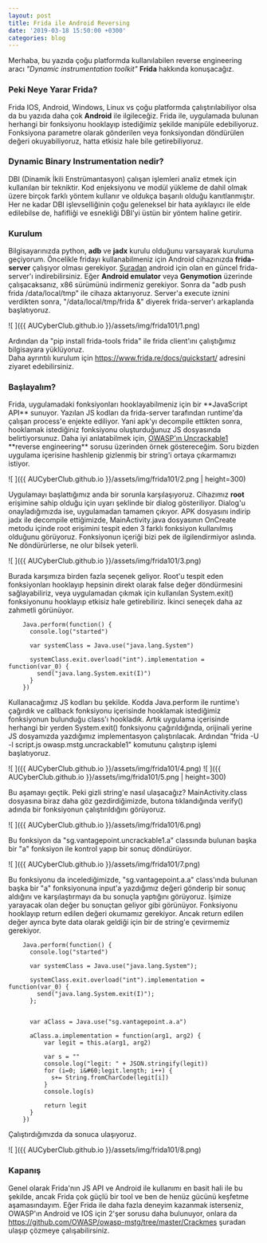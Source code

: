```yaml
---
layout: post
title: Frida ile Android Reversing
date: '2019-03-18 15:50:00 +0300'
categories: blog
---
```


Merhaba, bu yazıda çoğu platformda kullanılabilen reverse engineering aracı *"Dynamic instrumentation toolkit"* **Frida**
hakkında konuşacağız. 

### Peki Neye Yarar Frida?
Frida IOS, Android, Windows, Linux vs çoğu platformda çalıştırılabiliyor olsa da bu yazıda daha çok **Android** ile ilgileceğiz. Frida ile, uygulamada bulunan herhangi bir fonksiyonu hooklayıp istediğimiz şekilde manipüle edebiliyoruz. Fonksiyona parametre olarak gönderilen veya fonksiyondan döndürülen değeri okuyabiliyoruz, hatta etkisiz hale bile getirebiliyoruz.

### Dynamic Binary Instrumentation nedir?
DBI (Dinamik İkili Enstrümantasyon) çalışan işlemleri analiz etmek için kullanılan bir tekniktir. Kod enjeksiyonu ve modül yükleme de dahil olmak üzere birçok farklı yöntem kullanır ve oldukça başarılı olduğu kanıtlanmıştır.
Her ne kadar DBI işlevselliğinin çoğu geleneksel bir hata ayıklayıcı ile elde edilebilse de, hafifliği ve esnekliği DBI'yi üstün bir yöntem haline getirir.


### Kurulum
Bilgisayarınızda python, **adb** ve **jadx** kurulu olduğunu varsayarak kuruluma geçiyorum.
Öncelikle fridayı kullanabilmeniz için Android cihazınızda **frida-server** çalışıyor olması gerekiyor. <a href="https://github.com/frida/frida/releases">Şuradan</a> android için olan en güncel frida-server'ı indirebilirsiniz. Eğer **Android emulator** veya **Genymotion** üzerinde çalışacaksanız, x86 sürümünü indirmeniz gerekiyor. Sonra da "adb push frida /data/local/tmp" ile cihaza aktarıyoruz. Server'a execute iznini verdikten sonra, "/data/local/tmp/frida &" diyerek frida-server'ı arkaplanda başlatıyoruz. </p> 

![ ]({{ AUCyberClub.github.io }}/assets/img/frida101/1.png)


Ardından da "pip install frida-tools frida" ile frida client'ını çalıştığımız bilgisayara yüklüyoruz.<br>
Daha ayrıntılı kurulum için https://www.frida.re/docs/quickstart/ adresini ziyaret edebilirsiniz.

### Başlayalım?
<p>Frida, uygulamadaki fonksiyonları hooklayabilmeniz için bir **JavaScript API** sunuyor. Yazılan JS kodları da frida-server tarafından runtime'da çalışan process'e enjekte ediliyor. Yani apk'yı decompile ettikten sonra, hooklamak istediğiniz fonksiyonu oluşturduğunuz JS dosyasında belirtiyorsunuz. Daha iyi anlatabilmek için, <a href="https://github.com/OWASP/owasp-mstg/tree/master/Crackmes/Android/Level_01">OWASP'ın Uncrackable1</a> **reverse engineering** sorusu üzerinden örnek göstereceğim. Soru bizden uygulama içerisine hashlenip gizlenmiş bir string'i ortaya çıkarmamızı istiyor.</p>

![ ]({{ AUCyberClub.github.io }}/assets/img/frida101/2.png | height=300)

Uygulamayı başlattığımız anda bir sorunla karşılaşıyoruz. Cihazımız **root** erişimine sahip olduğu için uyarı şeklinde bir dialog gösteriliyor. Dialog'u onayladığımızda ise, uygulamadan tamamen çıkıyor. APK dosyasını indirip jadx ile decompile ettiğimizde, MainActivity.java dosyasının OnCreate metodu içinde root erişimini tespit eden 3 farklı fonksiyon kullanılmış olduğunu görüyoruz. Fonksiyonun içeriği bizi pek de ilgilendirmiyor aslında. Ne döndürürlerse, ne olur bilsek yeterli.	

![ ]({{ AUCyberClub.github.io }}/assets/img/frida101/3.png)

Burada karşımıza birden fazla seçenek geliyor. Root'u tespit eden fonksiyonları hooklayıp hepsinin direkt olarak false değer döndürmesini sağlayabiliriz, veya uygulamadan çıkmak için kullanılan System.exit() fonksiyonunu hooklayıp etkisiz hale getirebiliriz. İkinci seneçek daha az zahmetli görünüyor.

```
	Java.perform(function() {
	  console.log("started")

	  var systemClass = Java.use("java.lang.System")

	  systemClass.exit.overload("int").implementation = function(var_0) {
	    send("java.lang.System.exit(I)")
	  }
	})
```

Kullanacağımız JS kodları bu şekilde. Kodda Java.perform ile runtime'ı çağırdık ve callback fonksiyonu içerisinde hooklamak istediğimiz fonksiyonun bulunduğu class'ı hookladık. Artık uygulama içerisinde herhangi bir yerden System.exit() fonksiyonu çağırıldığında, orijinali yerine JS dosyamızda yazdığımız implementasyon çalıştırılacak.
Ardından "frida -U -l script.js owasp.mstg.uncrackable1" komutunu çalıştırıp işlemi başlatıyoruz.

![ ]({{ AUCyberClub.github.io }}/assets/img/frida101/4.png)
![ ]({{ AUCyberClub.github.io }}/assets/img/frida101/5.png | height=300)

Bu aşamayı geçtik. Peki gizli string'e nasıl ulaşacağız? MainActivity.class dosyasına biraz daha göz gezdirdiğimizde, butona tıklandığında verify() adında bir fonksiyonun çalıştırıldığını görüyoruz.

![ ]({{ AUCyberClub.github.io }}/assets/img/frida101/6.png)

Bu fonksiyon da "sg.vantagepoint.uncrackable1.a" classında bulunan başka bir "a" fonksiyon ile kontrol yapıp bir sonuç döndürüyor.

![ ]({{ AUCyberClub.github.io }}/assets/img/frida101/7.png)

<p>Bu fonksiyonu da incelediğimizde, "sg.vantagepoint.a.a" class'ında bulunan başka bir "a" fonksiyonuna input'a yazdığımız değeri gönderip bir sonuç aldığını ve karşılaştırmayı da bu sonuçla yaptığını görüyoruz. İşimize yarayacak olan değer bu sonuçtan geliyor gibi görünüyor. Fonksiyonu hooklayıp return edilen değeri okumamız gerekiyor. Ancak return edilen değer ayrıca byte data olarak geldiği için bir de string'e çevirmemiz gerekiyor.</p>

```
	Java.perform(function() {
	  console.log("started")

	  var systemClass = Java.use("java.lang.System");

	  systemClass.exit.overload("int").implementation = function(var_0) {
	    send("java.lang.System.exit(I)");
	  };


	  var aClass = Java.use("sg.vantagepoint.a.a")

	  aClass.a.implementation = function(arg1, arg2) {
	      var legit = this.a(arg1, arg2)

	      var s = ""  
	      console.log("legit: " + JSON.stringify(legit))
	      for (i=0; i&#60;legit.length; i++) {
	        s+= String.fromCharCode(legit[i])
	      }
	      console.log(s)

	      return legit
	  }
	})
```

Çalıştırdığımızda da sonuca ulaşıyoruz.

![ ]({{ AUCyberClub.github.io }}/assets/img/frida101/8.png)

### Kapanış
Genel olarak Frida'nın JS API ve Android ile kullanımı en basit hali ile bu şekilde, ancak Frida çok güçlü bir tool ve ben de henüz gücünü keşfetme aşamasındayım. Eğer Frida ile daha fazla deneyim kazanmak isterseniz, OWASP'ın Android ve IOS için 2'şer sorusu daha bulunuyor, onlara da <a href="https://github.com/OWASP/owasp-mstg/tree/master/Crackmes">https://github.com/OWASP/owasp-mstg/tree/master/Crackmes</a> şuradan ulaşıp çözmeye çalışabilirsiniz.

